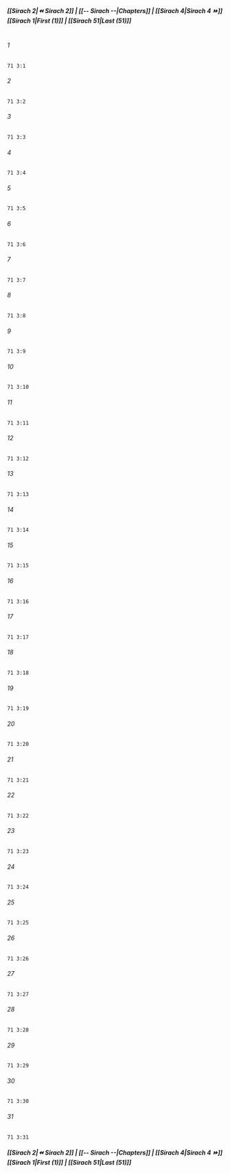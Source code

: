 
##### **[[Sirach 2|⏪ Sirach 2]] | [[-- Sirach --|Chapters]] | [[Sirach 4|Sirach 4 ⏩]]**<br>**[[Sirach 1|First (1)]] | [[Sirach 51|Last (51)]]**<br><br>

###### 1
``` verse
71 3:1
```
###### 2
``` verse
71 3:2
```
###### 3
``` verse
71 3:3
```
###### 4
``` verse
71 3:4
```
###### 5
``` verse
71 3:5
```
###### 6
``` verse
71 3:6
```
###### 7
``` verse
71 3:7
```
###### 8
``` verse
71 3:8
```
###### 9
``` verse
71 3:9
```
###### 10
``` verse
71 3:10
```
###### 11
``` verse
71 3:11
```
###### 12
``` verse
71 3:12
```
###### 13
``` verse
71 3:13
```
###### 14
``` verse
71 3:14
```
###### 15
``` verse
71 3:15
```
###### 16
``` verse
71 3:16
```
###### 17
``` verse
71 3:17
```
###### 18
``` verse
71 3:18
```
###### 19
``` verse
71 3:19
```
###### 20
``` verse
71 3:20
```
###### 21
``` verse
71 3:21
```
###### 22
``` verse
71 3:22
```
###### 23
``` verse
71 3:23
```
###### 24
``` verse
71 3:24
```
###### 25
``` verse
71 3:25
```
###### 26
``` verse
71 3:26
```
###### 27
``` verse
71 3:27
```
###### 28
``` verse
71 3:28
```
###### 29
``` verse
71 3:29
```
###### 30
``` verse
71 3:30
```
###### 31
``` verse
71 3:31
```

##### **[[Sirach 2|⏪ Sirach 2]] | [[-- Sirach --|Chapters]] | [[Sirach 4|Sirach 4 ⏩]]**<br>**[[Sirach 1|First (1)]] | [[Sirach 51|Last (51)]]**
